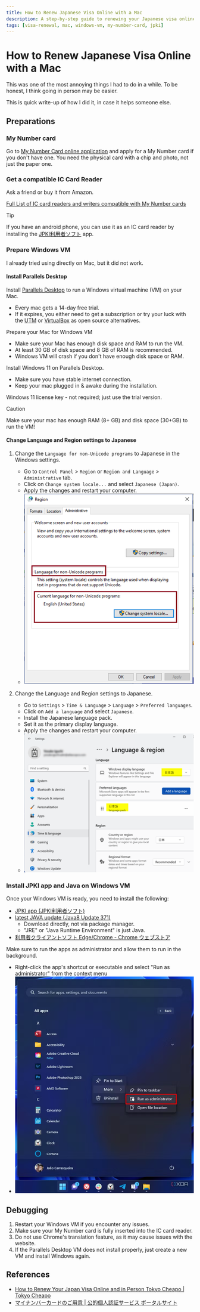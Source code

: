 ```yaml
---
title: How to Renew Japanese Visa Online with a Mac
description: A step-by-step guide to renewing your Japanese visa online using a Mac.
tags: [visa-renewal, mac, windows-vm, my-number-card, jpki]
---
```


# How to Renew Japanese Visa Online with a Mac

This was one of the most annoying things I had to do in a while.
To be honest, I think going in person may be easier.

This is quick write-up of how I did it, in case it helps someone else.


## Preparations


### My Number card

Go to [My Number Card online application](https://www.kojinbango-card.go.jp/en-mynumber/) and apply for a My Number card if you don't have one. You need the physical card with a chip and photo, not just the paper one.


### Get a compatible IC Card Reader

Ask a friend or buy it from Amazon.

[Full List of IC card readers and writers compatible with My Number cards](https://www.jpki.go.jp/prepare/pdf/num_rwlist11.pdf)

> [!TIP]  
> If you have an android phone, you can use it as an IC card reader by installing the [JPKI利用者ソフト](https://play.google.com/store/apps/details?id=jp.go.jpki.mobile.utility&pcampaignid=web_share) app.


### Prepare Windows VM

I already tried using directly on Mac, but it did not work.


#### Install Parallels Desktop

Install [Parallels Desktop](https://www.parallels.com/products/desktop/trial/) to run a Windows virtual machine (VM) on your Mac.
* Every mac gets a 14-day free trial.
* If it expires, you either need to get a subscription or try your luck with the [UTM](https://alternativeto.net/software/utm/about/) or [VirtualBox](https://alternativeto.net/software/virtualbox/about/) as open source alternatives.

Prepare your Mac for Windows VM
* Make sure your Mac has enough disk space and RAM to run the VM.
* At least 30 GB of disk space and 8 GB of RAM is recommended.
* Windows VM will crash if you don't have enough disk space or RAM.

Install Windows 11 on Parallels Desktop.
* Make sure you have stable internet connection.
* Keep your mac plugged in & awake during the installation.

Windows 11 license key - not required; just use the trial version.

> [!CAUTION]  
> Make sure your mac has enough RAM (8+ GB) and disk space (30+GB) to run the VM!  


#### Change Language and Region settings to Japanese

1. Change the `Language for non-Unicode programs` to Japanese in the Windows settings.
    * Go to `Control Panel` > `Region` or `Region and Language` > `Administrative` tab.
    * Click on `Change system locale...` and select `Japanese (Japan)`.
    * Apply the changes and restart your computer.
    * ![windows-non-unicode-programs-settings.png](../../img/windows-non-unicode-programs-settings.png)

2. Change the Language and Region settings to Japanese.
    * Go to `Settings` > `Time & Language` > `Language` > `Preferred languages`.
    * Click on `Add a language` and select `Japanese`.
    * Install the Japanese language pack.
    * Set it as the primary display language.
    * Apply the changes and restart your computer.
    * ![windows-language-settings.png](../../img/windows-language-settings.png)


### Install JPKI app and Java on Windows VM

Once your Windows VM is ready, you need to install the following:
* [JPKI app (JPKI利用者ソフト)](https://www.jpki.go.jp/download/win.html)
* [latest JAVA update (Java8 Update 371)](https://www.java.com/en/download/)
  * Download directly, not via package manager.
  * "JRE" or "Java Runtime Environment" is just Java.
* [利用者クライアントソフト Edge/Chrome - Chrome ウェブストア](https://chromewebstore.google.com/detail/%E5%88%A9%E7%94%A8%E8%80%85%E3%82%AF%E3%83%A9%E3%82%A4%E3%82%A2%E3%83%B3%E3%83%88%E3%82%BD%E3%83%95%E3%83%88-edgechrome/ddhaancdmkmeigppopkakhpbboccibla?hl=ja)

Make sure to run the apps as administrator and allow them to run in the background.
* Right-click the app's shortcut or executable and select "Run as administrator" from the context menu
* ![windows-run-as-admin-settings.png](../../img/windows-run-as-admin-settings.png)


## Debugging

1. Restart your Windows VM if you encounter any issues.
1. Make sure your My Number card is fully inserted into the IC card reader.
1. Do not use Chrome's translation feature, as it may cause issues with the website.
1. If the Parallels Desktop VM does not install properly, just create a new VM and install Windows again.


## References

* [How to Renew Your Japan Visa Online and in Person Tokyo Cheapo | Tokyo Cheapo](https://tokyocheapo.com/living/renew-visa-online-japan/)
* [マイナンバーカードのご用意 | 公的個人認証サービス ポータルサイト](https://www.jpki.go.jp/prepare/juki.html)
